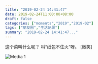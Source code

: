 ```yaml
---
title: "2019-02-24 14:41:47"
date: 2019-02-24T11:00:00+08:00
draft: false
categories: ["moments","2019","2019-02"]
tags: ["朋友圈","生活记录"]
summary: "2019-02-24 14:41:47..."
---
```


这个菜叫什么呢？
叫“纸包不住火”呀。
[微笑]

![Media 1](/Moments/photos/2019-02-24/201902241441470.jpg)

